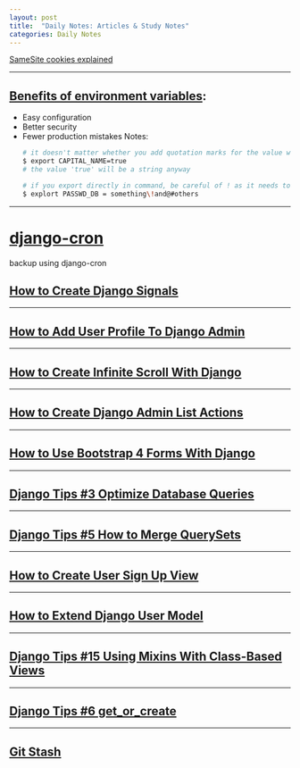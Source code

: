 ```yaml
---
layout: post
title:  "Daily Notes: Articles & Study Notes"
categories: Daily Notes
---
```



[SameSite cookies explained](https://web.dev/samesite-cookies-explained/)

---
## [Benefits of environment variables](https://hyperlane.co/blog/the-benefits-of-environment-variables-and-how-to-use-them):

- Easy configuration
- Better security
- Fewer production mistakes
Notes: 
    ```bash
    # it doesn't matter whether you add quotation marks for the value when you export, even when they are strings
    $ export CAPITAL_NAME=true
    # the value 'true' will be a string anyway

    # if you export directly in command, be careful of ! as it needs to be excaped \!
    $ explort PASSWD_DB = something\!and@#others
    ```





---
# [django-cron](https://github.com/Tivix/django-cron)
backup using django-cron



## [How to Create Django Signals](https://simpleisbetterthancomplex.com/tutorial/2016/07/28/how-to-create-django-signals.html)

---

## [How to Add User Profile To Django Admin](https://simpleisbetterthancomplex.com/tutorial/2016/11/23/how-to-add-user-profile-to-django-admin.html)

---

## [How to Create Infinite Scroll With Django](https://simpleisbetterthancomplex.com/tutorial/2017/03/13/how-to-create-infinite-scroll-with-django.html)

---

## [How to Create Django Admin List Actions](https://simpleisbetterthancomplex.com/tutorial/2017/03/14/how-to-create-django-admin-list-actions.html)
---

## [How to Use Bootstrap 4 Forms With Django](https://simpleisbetterthancomplex.com/tutorial/2018/08/13/how-to-use-bootstrap-4-forms-with-django.html)
---

## [Django Tips #3 Optimize Database Queries](https://simpleisbetterthancomplex.com/tips/2016/05/16/django-tip-3-optimize-database-queries.html)
---

## [Django Tips #5 How to Merge QuerySets](https://simpleisbetterthancomplex.com/tips/2016/06/20/django-tip-5-how-to-merge-querysets.html)
---

## [How to Create User Sign Up View](https://simpleisbetterthancomplex.com/tutorial/2017/02/18/how-to-create-user-sign-up-view.html)
---

## [How to Extend Django User Model](https://simpleisbetterthancomplex.com/tutorial/2016/07/22/how-to-extend-django-user-model.html)
---

## [Django Tips #15 Using Mixins With Class-Based Views](https://simpleisbetterthancomplex.com/tips/2016/09/27/django-tip-15-cbv-mixins.html)
---

## [Django Tips #6 get_or_create](https://simpleisbetterthancomplex.com/tips/2016/07/14/django-tip-6-get-or-create.html)

---

## [Git Stash](https://www.cnblogs.com/tocy/p/git-stash-reference.html)